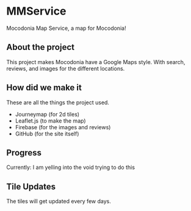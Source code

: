 # MMService
Mocodonia Map Service, a map for Mocodonia!

## About the project
This project makes Mocodonia have a Google Maps style. With search, reviews, and images for the different locations.

## How did we make it
These are all the things the project used.
- Journeymap (for 2d tiles)
- Leaflet.js (to make the map)
- Firebase (for the images and reviews)
- GitHub (for the site itself)

## Progress
Currently: I am yelling into the void trying to do this

## Tile Updates
The tiles will get updated every few days.
